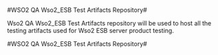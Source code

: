 #WSO2 QA Wso2_ESB Test Artifacts Repository#

Wso2 QA Wso2_ESB Test Artifacts repository will be used to host all the testing artifacts used for Wso2 ESB server product testing.

#WSO2 QA Wso2_ESB Test Artifacts Repository#



